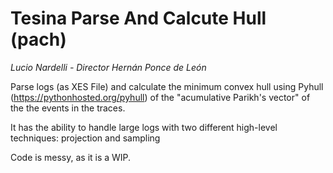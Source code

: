 # Tesina Parse And Calcute Hull (pach)
_Lucio Nardelli - Director Hernán Ponce de León_

 Parse logs (as XES File) and calculate the minimum convex hull using Pyhull (https://pythonhosted.org/pyhull)
 of the  "acumulative Parikh's vector" of the the events in the traces.

 It has the ability to handle large logs with two different high-level techniques: projection and sampling

 Code is messy, as it is a WIP.
